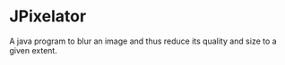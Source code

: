JPixelator
==========

A java program to blur an image and thus reduce its quality and size to a given extent.
